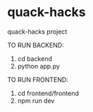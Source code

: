 # quack-hacks
quack-hacks project

TO RUN BACKEND:
1. cd backend
2. python app.py

TO RUN FRONTEND:
1. cd frontend/frontend
2. npm run dev
